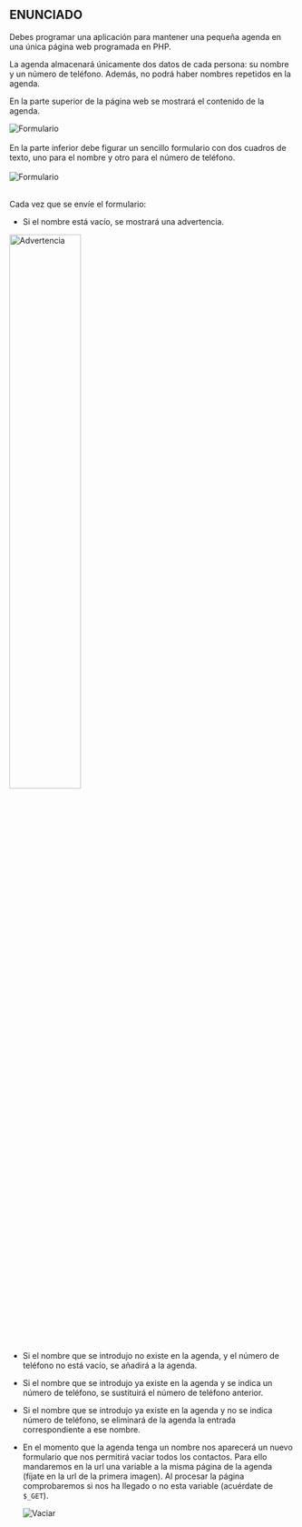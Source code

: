 ## **ENUNCIADO**

Debes programar una aplicación para mantener una pequeña agenda en una única página web programada en PHP.

La agenda almacenará únicamente dos datos de cada persona: su nombre y un número de teléfono. Además, no podrá haber nombres repetidos en la agenda.

En la parte superior de la página web se mostrará el contenido de la agenda. 

<image src="https://github.com/AlbaGonzalezPereira/daw_dwes/blob/main/DWES02/imaxes/img3.JPG" alt="Formulario">
<br><br>
En la parte inferior debe figurar un sencillo formulario con dos cuadros de texto, uno para el nombre y otro para el número de teléfono.
<br><br>
<image src="https://github.com/AlbaGonzalezPereira/daw_dwes/blob/main/DWES02/imaxes/img1.JPG" alt="Formulario">
<br><br>

Cada vez que se envíe el formulario:

* Si el nombre está vacío, se mostrará una advertencia.
<image src="https://github.com/AlbaGonzalezPereira/daw_dwes/blob/main/DWES02/imaxes/img2.JPG" alt="Advertencia" style = "width: 50%">

* Si el nombre que se introdujo no existe en la agenda, y el número de teléfono no está vacío, se añadirá a la agenda.
* Si el nombre que se introdujo ya existe en la agenda y se indica un número de teléfono, se sustituirá el número de teléfono anterior.
* Si el nombre que se introdujo ya existe en la agenda y no se indica número de teléfono, se eliminará de la agenda la entrada correspondiente a ese nombre.
* En el momento que la agenda tenga un nombre nos aparecerá un nuevo formulario que nos permitirá vaciar todos los contactos. Para ello mandaremos en la url una variable a la misma página de la agenda (fíjate en la url de la primera imagen). Al procesar la página comprobaremos si nos ha llegado o no esta variable (acuérdate de ``$_GET``).

    <image src="https://github.com/AlbaGonzalezPereira/daw_dwes/blob/main/DWES02/imaxes/img4.JPG" alt="Vaciar">
